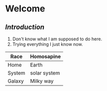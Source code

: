 # **Welcome**
## *Introduction*
1. Don't know what I am supposed to do here.
2. Trying everything I just know now.




Race| Homosapine
-----|----------
Home|Earth
System|solar system
Galaxy|Milky way
  
